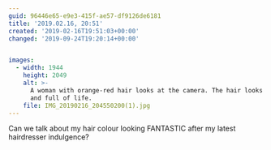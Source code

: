 ```yaml
---
guid: 96446e65-e9e3-415f-ae57-df9126de6181
title: '2019.02.16, 20:51'
created: '2019-02-16T19:51:03+00:00'
changed: '2019-09-24T19:20:14+00:00'


images:
  - width: 1944
    height: 2049
    alt: >-
      A woman with orange-red hair looks at the camera. The hair looks LUXURIOUS
      and full of life.
    file: IMG_20190216_204550200(1).jpg
---
```


Can we talk about my hair colour looking FANTASTIC after my latest hairdresser indulgence? 
